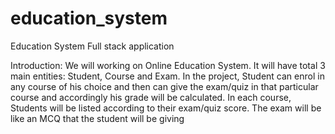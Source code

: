 # education_system
 Education System Full stack application
 
 Introduction: We will working on Online Education System. It will have total 3 main entities:
Student, Course and Exam. In the project, Student can enrol in any course of his choice and then can
give the exam/quiz in that particular course and accordingly his grade will be calculated. In each
course, Students will be listed according to their exam/quiz score. The exam will be like an MCQ that
the student will be giving
